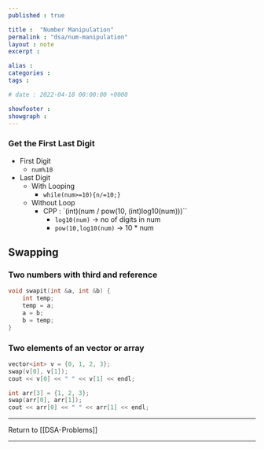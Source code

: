 ```yaml
---
published : true

title :  "Number Manipulation"
permalink : "dsa/num-manipulation"
layout : note
excerpt : 

alias : 
categories : 
tags : 

# date : 2022-04-18 00:00:00 +0000

showfooter : 
showgraph : 
---
```


### Get the First Last Digit 

- First Digit 
	- `num%10`
- Last Digit
	- With Looping
		- `while(num>=10){n/=10;}`
	- Without Loop
		- CPP : `(int)(num / pow(10, (int)log10(num)))``
			- `log10(num)` -> no of digits in num
			- `pow(10,log10(num)` -> 10 * num

## Swapping

### Two numbers with third and reference

```cpp
void swapit(int &a, int &b) {
	int temp;
	temp = a;
	a = b;
	b = temp;
}
```

### Two elements of an vector or array

```cpp
vector<int> v = {0, 1, 2, 3};
swap(v[0], v[1]);
cout << v[0] << " " << v[1] << endl;

int arr[3] = {1, 2, 3};
swap(arr[0], arr[1]);
cout << arr[0] << " " << arr[1] << endl;
```


---

Return to [[DSA-Problems]]

---
